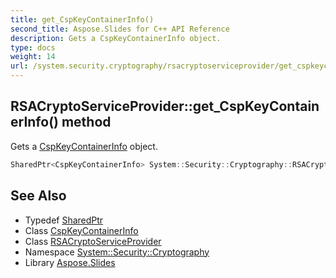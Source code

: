 ```yaml
---
title: get_CspKeyContainerInfo()
second_title: Aspose.Slides for C++ API Reference
description: Gets a CspKeyContainerInfo object.
type: docs
weight: 14
url: /system.security.cryptography/rsacryptoserviceprovider/get_cspkeycontainerinfo/
---
```

## RSACryptoServiceProvider::get_CspKeyContainerInfo() method


Gets a [CspKeyContainerInfo](../../cspkeycontainerinfo/) object.

```cpp
SharedPtr<CspKeyContainerInfo> System::Security::Cryptography::RSACryptoServiceProvider::get_CspKeyContainerInfo() override
```

## See Also

* Typedef [SharedPtr](../../../system/sharedptr/)
* Class [CspKeyContainerInfo](../../cspkeycontainerinfo/)
* Class [RSACryptoServiceProvider](../)
* Namespace [System::Security::Cryptography](../../)
* Library [Aspose.Slides](../../../)